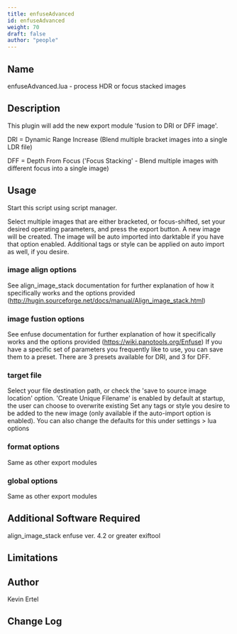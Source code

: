 ```yaml
---
title: enfuseAdvanced
id: enfuseAdvanced
weight: 70
draft: false
author: "people"
---
```


## Name

enfuseAdvanced.lua - process HDR or focus stacked images

## Description

This plugin will add the new export module 'fusion to DRI or DFF image'.

DRI = Dynamic Range Increase (Blend multiple bracket images into a single LDR file)

DFF = Depth From Focus ('Focus Stacking' - Blend multiple images with different focus into a single image)

## Usage

Start this script using script manager.

Select multiple images that are either bracketed, or focus-shifted, set your desired operating parameters, and press the export button. A new image will be created. The image will
be auto imported into darktable if you have that option enabled. Additional tags or style can be applied on auto import as well, if you desire.

### image align options

See align_image_stack documentation for further explanation of how it specifically works and the options provided (http://hugin.sourceforge.net/docs/manual/Align_image_stack.html)

### image fustion options

See enfuse documentation for further explanation of how it specifically works and the options provided (https://wiki.panotools.org/Enfuse)
If you have a specific set of parameters you frequently like to use, you can save them to a preset. There are 3 presets available for DRI, and 3 for DFF.

### target file

Select your file destination path, or check the 'save to source image location' option.
'Create Unique Filename' is enabled by default at startup, the user can choose to overwrite existing
Set any tags or style you desire to be added to the new image (only available if the auto-import option is enabled). You can also change the defaults for this under settings > lua options

### format options

Same as other export modules

### global options

Same as other export modules

## Additional Software Required

align_image_stack
enfuse ver. 4.2 or greater
exiftool

## Limitations


## Author

Kevin Ertel

## Change Log
